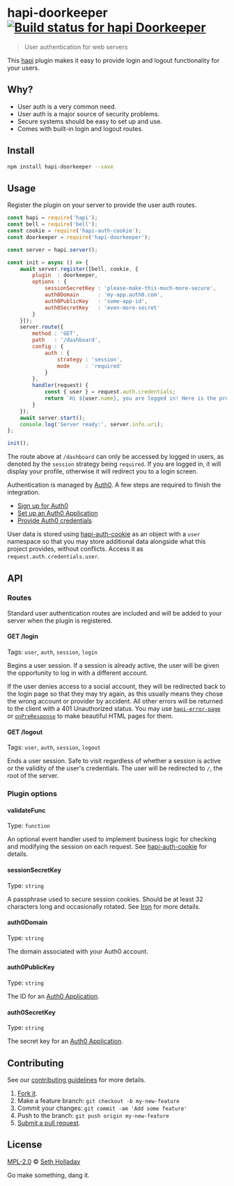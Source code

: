 # hapi-doorkeeper [![Build status for hapi Doorkeeper](https://img.shields.io/circleci/project/sholladay/hapi-doorkeeper/master.svg "Build Status")](https://circleci.com/gh/sholladay/hapi-doorkeeper "Builds")

> User authentication for web servers

This [hapi](https://hapijs.com) plugin makes it easy to provide login and logout functionality for your users.

## Why?

 - User auth is a very common need.
 - User auth is a major source of security problems.
 - Secure systems should be easy to set up and use.
 - Comes with built-in login and logout routes.

## Install

```sh
npm install hapi-doorkeeper --save
```

## Usage

Register the plugin on your server to provide the user auth routes.

```js
const hapi = require('hapi');
const bell = require('bell');
const cookie = require('hapi-auth-cookie');
const doorkeeper = require('hapi-doorkeeper');

const server = hapi.server();

const init = async () => {
    await server.register([bell, cookie, {
        plugin  : doorkeeper,
        options : {
            sessionSecretKey : 'please-make-this-much-more-secure',
            auth0Domain      : 'my-app.auth0.com',
            auth0PublicKey   : 'some-app-id',
            auth0SecretKey   : 'even-more-secret'
        }
    }]);
    server.route({
        method : 'GET',
        path   : '/dashboard',
        config : {
            auth : {
                strategy : 'session',
                mode     : 'required'
            }
        },
        handler(request) {
            const { user } = request.auth.credentials;
            return `Hi ${user.name}, you are logged in! Here is the profile from Auth0: <pre>${JSON.stringify(user.raw, null, 4)}</pre> <a href="/logout">Click here to log out</a>`;
        }
    });
    await server.start();
    console.log('Server ready:', server.info.uri);
};

init();
```

The route above at `/dashboard` can only be accessed by logged in users, as denoted by the `session` strategy being `required`. If you are logged in, it will display your profile, otherwise it will redirect you to a login screen.

Authentication is managed by [Auth0](https://auth0.com/). A few steps are required to finish the integration.

 - [Sign up for Auth0](https://auth0.com/)
 - [Set up an Auth0 Application](https://auth0.com/docs/applications/application-types)
 - [Provide Auth0 credentials](#plugin-options)

User data is stored using [hapi-auth-cookie](https://github.com/hapijs/hapi-auth-cookie) as an object with a `user` namespace so that you may store additional data alongside what this project provides, without conflicts. Access it as `request.auth.credentials.user`.

## API

### Routes

Standard user authentication routes are included and will be added to your server when the plugin is registered.

#### GET /login

Tags: `user`, `auth`, `session`, `login`

Begins a user session. If a session is already active, the user will be given the opportunity to log in with a different account.

If the user denies access to a social account, they will be redirected back to the login page so that they may try again, as this usually means they chose the wrong account or provider by accident. All other errors will be returned to the client with a 401 Unauthorized status. You may use [`hapi-error-page`](https://github.com/sholladay/hapi-error-page) or [`onPreResponse`](https://hapijs.com/api#error-transformation) to make beautiful HTML pages for them.

#### GET /logout

Tags: `user`, `auth`, `session`, `logout`

Ends a user session. Safe to visit regardless of whether a session is active or the validity of the user's credentials. The user will be redirected to `/`, the root of the server.

### Plugin options

#### validateFunc

Type: `function`

An optional event handler used to implement business logic for checking and modifying the session on each request. See [hapi-auth-cookie](https://github.com/hapijs/hapi-auth-cookie#hapi-auth-cookie) for details.

#### sessionSecretKey

Type: `string`

A passphrase used to secure session cookies. Should be at least 32 characters long and occasionally rotated. See [Iron](https://github.com/hueniverse/iron) for more details.

#### auth0Domain

Type: `string`

The domain associated with your Auth0 account.

#### auth0PublicKey

Type: `string`

The ID for an [Auth0 Application](https://manage.auth0.com/#/applications).

#### auth0SecretKey

Type: `string`

The secret key for an [Auth0 Application](https://manage.auth0.com/#/applications).

## Contributing

See our [contributing guidelines](https://github.com/sholladay/hapi-doorkeeper/blob/master/CONTRIBUTING.md "Guidelines for participating in this project") for more details.

1. [Fork it](https://github.com/sholladay/hapi-doorkeeper/fork).
2. Make a feature branch: `git checkout -b my-new-feature`
3. Commit your changes: `git commit -am 'Add some feature'`
4. Push to the branch: `git push origin my-new-feature`
5. [Submit a pull request](https://github.com/sholladay/hapi-doorkeeper/compare "Submit code to this project for review").

## License

[MPL-2.0](https://github.com/sholladay/hapi-doorkeeper/blob/master/LICENSE "License for hapi-doorkeeper") © [Seth Holladay](https://seth-holladay.com "Author of hapi-doorkeeper")

Go make something, dang it.
